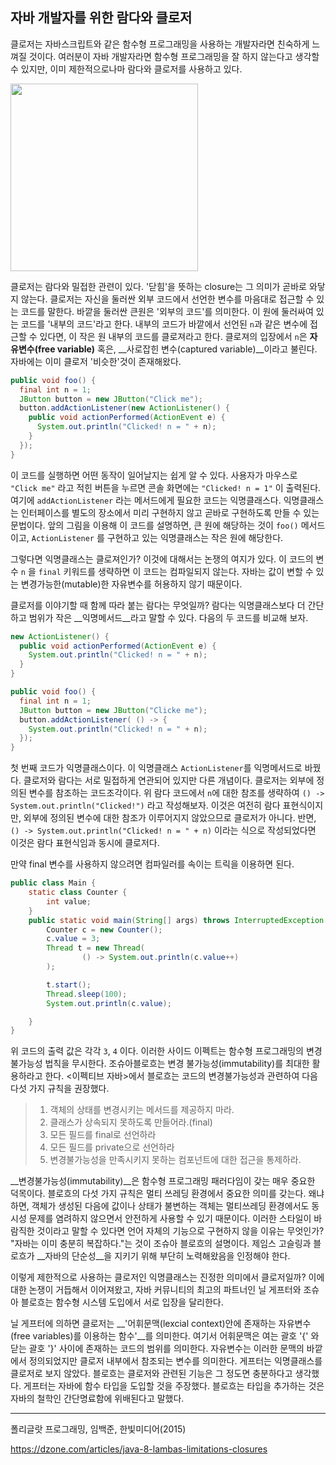 ## 자바 개발자를 위한 람다와 클로저

클로저는 자바스크립트와 같은 함수형 프로그래밍을 사용하는 개발자라면 친숙하게 느껴질 것이다. 여러분이 자바 개발자라면 함수형 프로그래밍을 잘 하지 않는다고 생각할 수 있지만, 이미 제한적으로나마 람다와 클로저를 사용하고 있다.

<img src="/Users/johnpark/Dev/posting-review/cwpark/images/image-20200720053134663.png" height="300px"/>

클로저는 람다와 밀접한 관련이 있다. '닫힘'을 뜻하는 closure는 그 의미가 곧바로 와닿지 않는다. 클로저는 자신을 둘러싼 외부 코드에서 선언한 변수를 마음대로 접근할 수 있는 코드를 말한다. 바깥을 둘러싼 큰원은 '외부의 코드'를 의미한다. 이 원에 둘러싸여 있는 코드를 '내부의 코드'라고 한다. 내부의 코드가 바깥에서 선언된 `n`과 같은 변수에 접근할 수 있다면, 이 작은 원 내부의 코드를 클로져라고 한다. 클로져의 입장에서 `n`은 __자유변수(free variable)__ 혹은, __사로잡힌 변수(captured variable)__이라고 불린다. 자바에는 이미 클로저 '비슷한'것이 존재해왔다.

```java
public void foo() {
  final int n = 1;
  JButton button = new JButton("Click me");
  button.addActionListener(new ActionListener() {
    public void actionPerformed(ActionEvent e) {
      System.out.println("Clicked! n = " + n);
    }
  });
}
```

이 코드를 실행하면 어떤 동작이 일어날지는 쉽게 알 수 있다. 사용자가 마우스로 `"Click me"` 라고 적힌 버튼을 누르면 콘솔 화면에는 `"Clicked! n = 1"` 이 출력된다. 여기에 `addActionListener` 라는 메서드에게 필요한 코드는 익명클래스다. 익명클래스는 인터페이스를 별도의 장소에서 미리 구현하지 않고 곧바로 구현하도록 만들 수 있는 문법이다. 앞의 그림을 이용해 이 코드를 설명하면, 큰 원에 해당하는 것이 `foo()` 메서드이고, `ActionListener` 를 구현하고 있는 익명클래스는 작은 원에 해당한다.

그렇다면 익명클래스는 클로져인가? 이것에 대해서는 논쟁의 여지가 있다.  이 코드의 변수 `n` 을 `final` 키워드를 생략하면 이 코드는 컴파일되지 않는다. 자바는 값이 변할 수 있는 변경가능한(mutable)한 자유변수를 허용하지 않기 때문이다.

클로저를 이야기할 때 함께 따라 붙는 람다는 무엇일까? 람다는 익명클래스보다 더 간단하고 범위가 작은 __익명메서드__라고 말할 수 있다.  다음의 두 코드를 비교해 보자.

```java
new ActionListener() {
  public void actionPerformed(ActionEvent e) {
    System.out.println("Clicked! n = " + n);
  }
}
```



```java
public void foo() {
  final int n = 1;
  JButton button = new JButton("Clicke me");
  button.addActionListener( () -> {
    System.out.println("Clicked! n = " + n);
  });
}
```

첫 번째 코드가 익명클래스이다. 이 익명클래스 `ActionListener`를 익명메서드로 바꿨다. 클로저와 람다는 서로 밀접하게 연관되어 있지만 다른 개념이다. 클로저는 외부에 정의된 변수를 참조하는 코드조각이다. 위 람다 코드에서 `n`에 대한 참조를 생략하여 `() -> System.out.println("Clicked!")` 라고 작성해보자. 이것은 여전히 람다 표현식이지만, 외부에 정의된 변수에 대한 참조가 이루어지지 않았으므로 클로저가 아니다. 반면, `() -> System.out.println("Clicked! n = " + n)` 이라는 식으로 작성되었다면 이것은 람다 표현식임과 동시에 클로저다.

만약 final 변수를 사용하지 않으려면 컴파일러를 속이는 트릭을 이용하면 된다.

```java
public class Main {
    static class Counter {
        int value;
    }
    public static void main(String[] args) throws InterruptedException {
        Counter c = new Counter();
        c.value = 3;
        Thread t = new Thread(
                () -> System.out.println(c.value++)
        );

        t.start();
        Thread.sleep(100);
        System.out.println(c.value); 

    }
}
```

위 코드의 출력 값은 각각 `3`, `4` 이다. 이러한 사이드 이펙트는 함수형 프로그래밍의 변경 불가능성 법칙을 무시한다. 조슈아블로흐는 변경 불가능성(immutability)를 최대한 활용하라고 한다. <이펙티브 자바>에서 블로흐는 코드의 변경불가능성과 관련하여 다음 다섯 가지 규칙을 권장했다.

>1. 객체의 상태를 변경시키는 메서드를 제공하지 마라.
>2. 클래스가 상속되지 못하도록 만들어라.(final)
>3. 모든 필드를 final로 선언하라
>4. 모든 필드를 private으로 선언하라
>5. 변경불가능성을 만족시키지 못하는 컴포넌트에 대한 접근을 통제하라.

__변경불가능성(immutability)__은 함수형 프로그래밍 패러다임이 갖는 매우 중요한 덕목이다. 블로흐의 다섯 가지 규칙은 멀티 쓰레딩 환경에서 중요한 의미를 갖는다. 왜냐하면, 객체가 생성된 다음에 값이나 상태가 불변하는 객체는 멀티쓰레딩 환경에서도 동시성 문제를 염려하지 않으면서 안전하게 사용할 수 있기 때문이다. 이러한 스타일이 바람직한 것이라고 말할 수 있다면 언어 자체의 기능으로 구현하지 않을 이유는 무엇인가? "자바는 이미 충분히 복잡하다."는 것이 조슈아 블로흐의 설명이다. 제임스 고슬링과 블로흐가 __자바의 단순성__을 지키기 위해 부단히 노력해왔음을 인정해야 한다.  

이렇게 제한적으로 사용하는 클로저인 익명클래스는 진정한 의미에서 클로저일까? 이에 대한 논쟁이 거듭해서 이어져왔고, 자바 커뮤니티의 최고의 파트너인 닐 게프터와 조슈아 블로흐는 함수형 시스템 도입에서 서로 입장을 달리한다.

닐 게프터에 의하면 클로저는 __'어휘문맥(lexcial context)안에 존재하는 자유변수(free variables)를 이용하는 함수'__를 의미한다. 여기서 어휘문맥은 여는 괄호 '{' 와 닫는 괄호 '}' 사이에 존재하는 코드의 범위를 의미한다. 자유변수는 이러한 문맥의 바깥에서 정의되었지만 클로저 내부에서 참조되는 변수를 의미한다. 게프터는 익명클래스를 클로저로 보지 않았다. 블로흐는 클로저와 관련된 기능은 그 정도면 충분하다고 생각했다. 게프터는 자바에 함수 타입을 도입할 것을 주장했다. 블로흐는 타입을 추가하는 것은 자바의 철학인 간단명료함에 위배된다고 말했다. 

---

폴리글랏 프로그래밍, 임백준, 한빛미디어(2015)

https://dzone.com/articles/java-8-lambas-limitations-closures